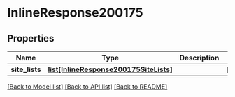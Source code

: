 # InlineResponse200175

## Properties
Name | Type | Description | Notes
------------ | ------------- | ------------- | -------------
**site_lists** | [**list[InlineResponse200175SiteLists]**](InlineResponse200175SiteLists.md) |  | [optional] 

[[Back to Model list]](../README.md#documentation-for-models) [[Back to API list]](../README.md#documentation-for-api-endpoints) [[Back to README]](../README.md)

